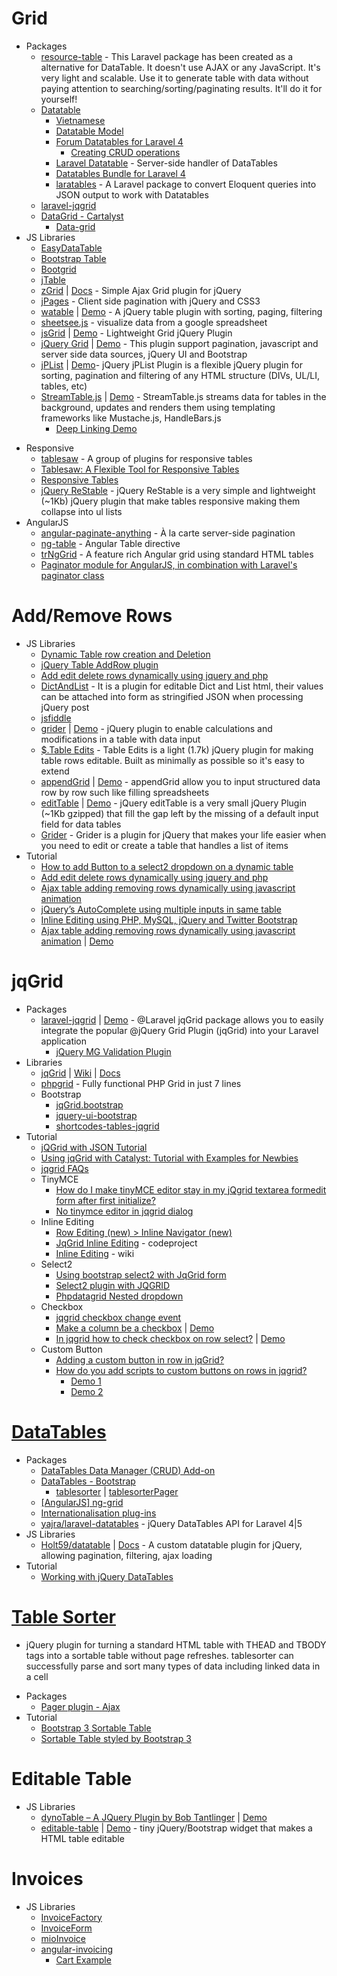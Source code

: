 # Grid
* Packages
    - [resource-table](https://goo.gl/W4XFS1) - This Laravel package has been created as a alternative for DataTable. It doesn't use AJAX or any JavaScript. It's very light and scalable. Use it to generate table with data without paying attention to searching/sorting/paginating results. It'll do it for yourself!
    - [Datatable](http://goo.gl/riCXmx)
        - [Vietnamese](http://goo.gl/5ackDg)
        - [Datatable Model](http://goo.gl/oTFfWB)
        - [Forum Datatables for Laravel 4](http://goo.gl/KJ0OzA)
            - [Creating CRUD operations](http://goo.gl/3WBF4s)
        - [Laravel Datatable](http://goo.gl/T2dD8y) - Server-side handler of DataTables
        - [Datatables Bundle for Laravel 4](http://goo.gl/T3hwKE)
        - [laratables](http://goo.gl/uoPx2p) - A Laravel package to convert Eloquent queries into JSON output to work with Datatables
    - [laravel-jqgrid](http://goo.gl/J0leMj)
    - [DataGrid - Cartalyst](http://goo.gl/H0Em1x)
        - [Data-grid](http://goo.gl/Et0wGT)
* JS Libraries
    - [EasyDataTable](http://goo.gl/d4J1Hx)
    - [Bootstrap Table](http://goo.gl/50HVbj)
    - [Bootgrid](http://www.jquery-bootgrid.com/)
    - [jTable](http://www.jtable.org/)
    - [zGrid](http://goo.gl/p0hrKx) | [Docs](http://goo.gl/5lXUdZ) - Simple Ajax Grid plugin for jQuery
    - [jPages](http://goo.gl/jGkKsM) - Client side pagination with jQuery and CSS3
    - [watable](http://goo.gl/yckNAj) | [Demo](http://goo.gl/MMBvyG) - A jQuery table plugin with sorting, paging, filtering
    - [sheetsee.js](http://goo.gl/Fb5eSe) - visualize data from a google spreadsheet
    - [jsGrid](http://js-grid.com/) | [Demo](http://goo.gl/G9vmrP) - Lightweight Grid jQuery Plugin
    - [jQuery Grid](http://gijgo.com/) | [Demo](http://goo.gl/HzfvUm) - This plugin support pagination, javascript and server side data sources, jQuery UI and Bootstrap
    - [jPList](https://goo.gl/qQ1lHO) | [Demo](https://jplist.com/)- jQuery jPList Plugin is a flexible jQuery plugin for sorting, pagination and filtering of any HTML structure (DIVs, UL/LI, tables, etc)
    - [StreamTable.js](https://goo.gl/myYeb3) | [Demo](http://goo.gl/7L5owW) - StreamTable.js streams data for tables in the background, updates and renders them using templating frameworks like Mustache.js, HandleBars.js
        - [Deep Linking Demo](https://goo.gl/pYjeIU)
- Responsive
    - [tablesaw](http://goo.gl/uYvQKd) - A group of plugins for responsive tables
    - [Tablesaw: A Flexible Tool for Responsive Tables](http://goo.gl/TM5QUG)
    - [Responsive Tables](http://goo.gl/vQk1WO)
    - [jQuery ReStable](http://codeb.it/restable/) - jQuery ReStable is a very simple and lightweight (~1Kb) jQuery plugin that make tables responsive making them collapse into ul lists
- AngularJS
    - [angular-paginate-anything](http://goo.gl/hkQxYi) - À la carte server-side pagination
    - [ng-table](http://goo.gl/4j254y) - Angular Table directive
    - [trNgGrid](http://goo.gl/1Pyhkb) - A feature rich Angular grid using standard HTML tables
    - [Paginator module for AngularJS, in combination with Laravel's paginator class](http://goo.gl/0jY1pU)
# Add/Remove Rows
* JS Libraries
    - [Dynamic Table row creation and Deletion](http://goo.gl/7le6mT)
    - [jQuery Table AddRow plugin](http://goo.gl/X6AgVO)
    - [Add edit delete rows dynamically using jquery and php](http://goo.gl/83nJiZ)
    - [DictAndList](http://dict-and-list.appspot.com/) - It is a plugin for editable Dict and List html, their values can be attached into form as stringified JSON when processing jQuery post
    - [jsfiddle](http://jsfiddle.net/7BHDm/1/)
    - [grider](https://goo.gl/qmzX8y) | [Demo](http://goo.gl/F5mhLs) - jQuery plugin to enable calculations and modifications in a table with data input
    - [$.Table Edits](http://goo.gl/6zRscw) - Table Edits is a light (1.7k) jQuery plugin for making table rows editable. Built as minimally as possible so it's easy to extend
    - [appendGrid](http://appendgrid.apphb.com/) | [Demo](http://goo.gl/yiV3lF) - appendGrid allow you to input structured data row by row such like filling spreadsheets
    - [editTable](https://goo.gl/8AN1Sz) | [Demo](http://goo.gl/yDbwFF) - jQuery editTable is a very small jQuery Plugin (~1Kb gzipped) that fill the gap left by the missing of a default input field for data tables
    - [Grider](http://goo.gl/Kfb3oZ) - Grider is a plugin for jQuery that makes your life easier when you need to edit or create a table that handles a list of items
* Tutorial
    - [How to add Button to a select2 dropdown on a dynamic table](http://goo.gl/dnPz1K)
    - [Add edit delete rows dynamically using jquery and php](http://goo.gl/D7C6Qp)
    - [Ajax table adding removing rows dynamically using javascript animation](http://goo.gl/RO7V15)
    - [jQuery’s AutoComplete using multiple inputs in same table](http://goo.gl/liMCra)
    - [Inline Editing using PHP, MySQL, jQuery and Twitter Bootstrap](http://goo.gl/U6tSl9)
    - [Ajax table adding removing rows dynamically using javascript animation](http://goo.gl/508ka6) | [Demo](http://goo.gl/Zqr7JI)
# jqGrid
* Packages
    - [laravel-jqgrid](https://goo.gl/E1Hccj) | [Demo](http://goo.gl/c7G2QU) - @Laravel jqGrid package allows you to easily integrate the popular @jQuery Grid Plugin (jqGrid) into your Laravel application
        - [jQuery MG Validation Plugin](http://goo.gl/iY9662)
* Libraries
    - [jqGrid](http://goo.gl/cYdIB8) | [Wiki](http://goo.gl/dBrzB8) | [Docs](http://goo.gl/gd3PEC)
    - [phpgrid](http://www.phpgrid.org/demo-center/) - Fully functional PHP Grid in just 7 lines
    - Bootstrap
        - [jqGrid.bootstrap](http://goo.gl/UTkven)
        - [jquery-ui-bootstrap](https://goo.gl/4Cijfk)
        - [shortcodes-tables-jqgrid](http://goo.gl/45W7rC)
* Tutorial
    - [jQGrid with JSON Tutorial](http://goo.gl/z3d9fn)
    - [Using jqGrid with Catalyst: Tutorial with Examples for Newbies](http://goo.gl/gjctBZ)
    - [jqgrid FAQs](http://goo.gl/0N2yiJ)
    - TinyMCE
        - [How do I make tinyMCE editor stay in my jQgrid textarea formedit form after first initialize?](http://goo.gl/1yyYQW)
        - [No tinymce editor in jqgrid dialog](http://goo.gl/JK35M3)
    - Inline Editing
        - [Row Editing (new) > Inline Navigator (new)](http://jsfiddle.net/VTL4x/3/)
        - [JqGrid Inline Editing](http://goo.gl/oDn2gl) - codeproject
        - [Inline Editing](http://goo.gl/hZcIXH) - wiki
    - Select2
        - [Using bootstrap select2 with JqGrid form](http://goo.gl/XNpnMY)
        - [Select2 plugin with JQGRID](http://jsfiddle.net/mkdizajn/Qaa7L/58/)
        - [Phpdatagrid Nested dropdown](http://goo.gl/WJ0bLd)
    - Checkbox
        - [jqgrid checkbox change event](http://goo.gl/GpEuvu)
        - [Make a column be a checkbox](http://goo.gl/ofbDWi) | [Demo](http://goo.gl/LlSQx4)
        - [In jqgrid how to check checkbox on row select?](http://goo.gl/ZTG1Uu) | [Demo](http://jsfiddle.net/tr5RA/14/)
    - Custom Button
        - [Adding a custom button in row in jqGrid?](http://goo.gl/VNgHdi)
        - [How do you add scripts to custom buttons on rows in jqgrid?](http://goo.gl/J4pyXg)
            - [Demo 1](http://goo.gl/5C4EUL)
            - [Demo 2](http://goo.gl/M0EblW)
# [DataTables](http://datatables.net/)
* Packages
    - [DataTables Data Manager (CRUD) Add-on](http://goo.gl/oQ8mr3)
    - [DataTables - Bootstrap](http://goo.gl/uK8hzK)
        - [tablesorter](http://tablesorter.com/docs/) | [tablesorterPager](http://goo.gl/wkAQmL)
    - [[AngularJS] ng-grid](http://angular-ui.github.io/ng-grid/)
    - [Internationalisation plug-ins](http://goo.gl/kb94ly)
    - [yajra/laravel-datatables](https://goo.gl/7MXeNG) - jQuery DataTables API for Laravel 4|5
* JS Libraries
    - [Holt59/datatable](https://goo.gl/fVQdRi) | [Docs](http://goo.gl/szYXo5) - A custom datatable plugin for jQuery, allowing pagination, filtering, ajax loading
* Tutorial
    - [Working with jQuery DataTables](http://goo.gl/3W22tu)
# [Table Sorter](http://goo.gl/tSeh7e)
- jQuery plugin for turning a standard HTML table with THEAD and TBODY tags into a sortable table without page refreshes. tablesorter can successfully parse and sort many types of data including linked data in a cell
* Packages
    - [Pager plugin - Ajax](http://goo.gl/PsRrXC)
* Tutorial
    - [Bootstrap 3 Sortable Table](http://goo.gl/Rk7I7A)
    - [Sortable Table styled by Bootstrap 3](http://goo.gl/oDSQdf)
# Editable Table
* JS Libraries
    - [dynoTable – A JQuery Plugin by Bob Tantlinger](http://goo.gl/gbXgeq) | [Demo](http://goo.gl/SR415j)
    - [editable-table](http://goo.gl/MVLBrr) | [Demo](http://goo.gl/c4cQRS) - tiny jQuery/Bootstrap widget that makes a HTML table editable
# Invoices
* JS Libraries
    - [InvoiceFactory](http://goo.gl/TvdaRw)
    - [InvoiceForm](http://goo.gl/FRiwCX)
    - [mioInvoice](http://goo.gl/NX892n)
    - [angular-invoicing](http://goo.gl/uig9qI)
        - [Cart Example](http://goo.gl/8Rkvpe)


